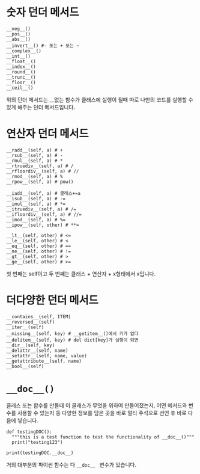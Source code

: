 # 숫자 던더 메서드
```
__neg__()
__pos__()
__abs__()
__invert__() #- 또는 + 또는 ~
__complex__()
__int__()
__float__()
__index__()
__round__()
__trunc__()
__floor__()
__ceil__()
```

위의 던더 메서드는 __없는 함수가 클래스에 실행이 될때 따로 나만의 코드를 실행할 수 있게 해주는 던더 메서드입니다.

# 연산자 던더 메서드
```
__radd__(self, a) # +
__rsub__(self, a) # -
__rmul__(self, a) # *
__rtruediv__(self, a) # /
__rfloordiv__(self, a) # //
__rmod__(self, a) # %
__rpow__(self, a) # pow()

__iadd__(self, a) # 클래스+=a
__isub__(self, a) # -=
__imul__(self, a) # *=
__itruediv__(self, a) # /=
__ifloordiv__(self, a) # //=
__imod__(self, a) # %=
__ipow__(self, other) # **=

__lt__(self, other) # <=
__le__(self, other) # <
__eq__(self, other) # ==
__ne__(self, other) # !=
__gt__(self, other) # >
__ge__(self, other) # >=
```

첫 번째는 self이고 두 번째는 클래스 + 연산자 + x형태에서 x입니다.

# 더다양한 던더 메서드
```
__contains__(self, ITEM)
__reversed__(self)
__iter__(self)
__missing__(self, key) # __getitem__()에서 키가 없다
__delitem__(self, key) # del dict[key]가 실행이 되면
__dir__(self, key)
__delattr__(self, name)
__setattr__(self, name, value)
__getattribute__(self, name)
__bool__(self)
```

# `__doc__()`
클래스 또는 함수를 만들때 이 클래스가 무엇을 위하여 만들어졌는지, 어떤 메서드와 변수를 사용할 수 있는지 등 다양한 정보를 담은 곳을 바로 멀티 주석으로 선언 후 바로 다음에 넣습니다.

```
def testingDOC():
  """this is a test function to test the functionality of __doc__()"""
  print("testing123")

print(testingDOC.__doc__)
```

거의 대부분의 파이썬 함수는 다 `__doc__ ` 변수가 있습니다.
